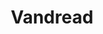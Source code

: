 --- 
title: "Vandread"
publishdate: "2019-2-3T16:48:46+02:00"
src: "https://365manga.net/manga/vandread"
image: "https://data.365manga.net/images/thumbnails/30652-vandread.jpg"
description: " In a universe where men and women are mortal enemies, Hibiki is captured by a band of female pirates. The group find themselves stranded with a super ship they dub the Nirvana and set out for the female home planet. Along the way, they discover the existence of the 'The Harvest' and the possible destruction of both men and women. The manga differs greatly from the anime, with…"
---